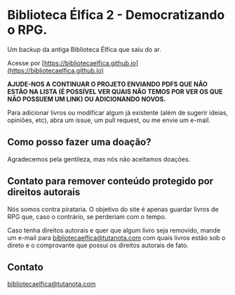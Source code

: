 # Biblioteca Élfica 2 - Democratizando o RPG.
Um backup da antiga Biblioteca Élfica que saiu do ar.

Acesse por [https://bibliotecaelfica.github.io](https://bibliotecaelfica.github.io)

**AJUDE-NOS A CONTINUAR O PROJETO ENVIANDO PDFS QUE NÃO ESTÃO NA LISTA (É POSSÍVEL VER QUAIS NÃO TEMOS POR VER OS QUE NÃO POSSUEM UM LINK) OU ADICIONANDO NOVOS.**

Para adicionar livros ou modificar algum já existente (além de sugerir ideias, opiniões, etc), abra um issue, um pull request, ou me envie um e-mail.

## Como posso fazer uma doação?
Agradecemos pela gentileza, mas nós não aceitamos doações.
## Contato para remover conteúdo protegido por direitos autorais
Nós somos contra pirataria.
O objetivo do site é apenas guardar livros de RPG que, caso o contrário, se perderiam com o tempo.

Caso tenha direitos autorais e quer que algum livro seja removido, mande um e-mail para bibliotecaelfica@tutanota.com com quais livros estão sob o direto e o comprovante que possui os direitos autorais de fato.

## Contato
bibliotecaelfica@tutanota.com
